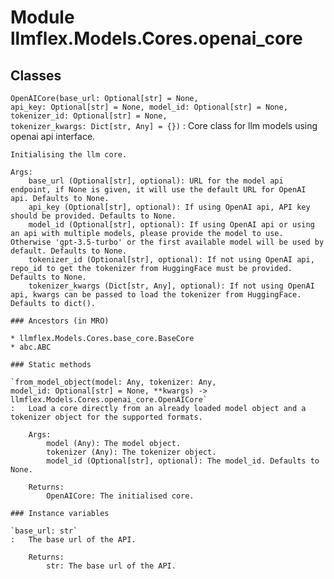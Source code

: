 Module llmflex.Models.Cores.openai_core
=======================================

Classes
-------

`OpenAICore(base_url: Optional[str] = None, api_key: Optional[str] = None, model_id: Optional[str] = None, tokenizer_id: Optional[str] = None, tokenizer_kwargs: Dict[str, Any] = {})`
:   Core class for llm models using openai api interface.
        
    
    Initialising the llm core.
    
    Args:
        base_url (Optional[str], optional): URL for the model api endpoint, if None is given, it will use the default URL for OpenAI api. Defaults to None.
        api_key (Optional[str], optional): If using OpenAI api, API key should be provided. Defaults to None.
        model_id (Optional[str], optional): If using OpenAI api or using an api with multiple models, please provide the model to use. Otherwise 'gpt-3.5-turbo' or the first available model will be used by default. Defaults to None.
        tokenizer_id (Optional[str], optional): If not using OpenAI api, repo_id to get the tokenizer from HuggingFace must be provided. Defaults to None.
        tokenizer_kwargs (Dict[str, Any], optional): If not using OpenAI api, kwargs can be passed to load the tokenizer from HuggingFace. Defaults to dict().

    ### Ancestors (in MRO)

    * llmflex.Models.Cores.base_core.BaseCore
    * abc.ABC

    ### Static methods

    `from_model_object(model: Any, tokenizer: Any, model_id: Optional[str] = None, **kwargs) ‑> llmflex.Models.Cores.openai_core.OpenAICore`
    :   Load a core directly from an already loaded model object and a tokenizer object for the supported formats.
        
        Args:
            model (Any): The model object.
            tokenizer (Any): The tokenizer object.
            model_id (Optional[str], optional): The model_id. Defaults to None.
        
        Returns:
            OpenAICore: The initialised core.

    ### Instance variables

    `base_url: str`
    :   The base url of the API.
        
        Returns:
            str: The base url of the API.